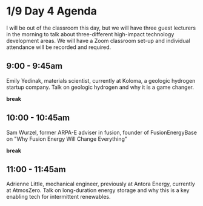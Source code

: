 # 1/9 Day 4 Agenda
I will be out of the classroom this day, but we will have three guest lecturers in the morning to talk about three-different high-impact technology development areas. We will have a Zoom classroom set-up and individual attendance will be recorded and required.

## 9:00 - 9:45am
Emily Yedinak, materials scientist, currently at Koloma, a geologic hydrogen startup company. Talk on geologic hydrogen and why it is a game changer.

**break**

## 10:00 - 10:45am
Sam Wurzel, former ARPA-E adviser in fusion, founder of FusionEnergyBase on "Why Fusion Energy Will Change Everything"

**break**

## 11:00 - 11:45am
Adrienne Little, mechanical engineer, previously at Antora Energy, currently at AtmosZero. Talk on long-duration energy storage and why this is a key enabling tech for intermittent renewables.